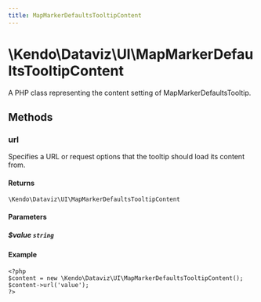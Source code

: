 ```yaml
---
title: MapMarkerDefaultsTooltipContent
---
```


# \Kendo\Dataviz\UI\MapMarkerDefaultsTooltipContent

A PHP class representing the content setting of MapMarkerDefaultsTooltip.


## Methods

### url
Specifies a URL or request options that the tooltip should load its content from.

#### Returns
`\Kendo\Dataviz\UI\MapMarkerDefaultsTooltipContent`

#### Parameters

##### $value `string`



#### Example 
    <?php
    $content = new \Kendo\Dataviz\UI\MapMarkerDefaultsTooltipContent();
    $content->url('value');
    ?>

